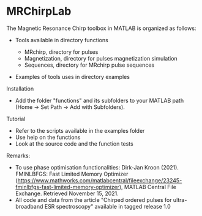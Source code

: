 # MRChirpLab

The Magnetic Resonance Chirp toolbox in MATLAB is organized as follows:
  
  - Tools available in directory functions
      - MRchirp, directory for pulses
      - Magnetization, directory for pulses magnetization simulation
      - Sequences, directory for MRchirp pulse sequences
      
  - Examples of tools uses in directory examples

Installation
  - Add the folder "functions" and its subfolders to your MATLAB path (Home -> Set Path -> Add with Subfolders).

Tutorial
  - Refer to the scripts available in the examples folder
  - Use help on the functions
  - Look at the source code and the function tests

Remarks: 
  - To use phase optimisation functionalities: Dirk-Jan Kroon (2021). FMINLBFGS: Fast Limited Memory Optimizer (https://www.mathworks.com/matlabcentral/fileexchange/23245-fminlbfgs-fast-limited-memory-optimizer), MATLAB Central File Exchange. Retrieved November 15, 2021.
  - All code and data from the article "Chirped ordered pulses for ultra-broadband ESR spectroscopy" available in tagged release 1.0
